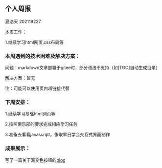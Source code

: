 ## 个人周报

夏浩天 202119227

本周工作：

1.继续学习html网页,css布局等

### 本周遇到的技术困难及解决方案：

问题：markdown文章部署于gitee时，部分语法不支持（如[TOC]自动生成目录）

解决方案：暂无

注：可能可以使用页内超链接代替

### 下周安排：

1.继续学习基础html网页等

2.按照俱乐部的要求完成相应学习任务

3.准备去看看javascript，争取早日学会交互式界面制作

### 成果展示：

写了一篇关于渐变色按钮的[blog](http://adysloud.gitee.io/adysloud.github.io/2022/03/18/%E7%BD%91%E9%A1%B5%E6%8C%89%E9%92%AE%E6%BB%91%E5%8A%A8%E5%8F%98%E8%89%B2%E4%B8%8E%E6%8C%89%E9%92%AE%E5%85%89%E5%BD%B1%E6%95%88%E6%9E%9C%E7%9A%84%E5%AE%9E%E7%8E%B0/)

